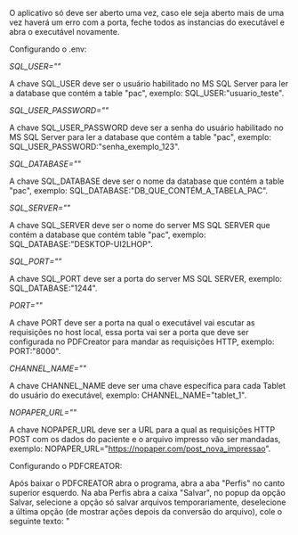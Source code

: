 O aplicativo só deve ser aberto uma vez, caso ele seja aberto mais de uma vez haverá um erro com a porta, feche todos as instancias do executável e abra o executável novamente.

Configurando o .env:

_SQL_USER=""_

A chave SQL_USER deve ser o usuário habilitado no MS SQL Server para ler a database que contém a table "pac", exemplo: SQL_USER:"usuario_teste".

_SQL_USER_PASSWORD=""_

A chave SQL_USER_PASSWORD deve ser a senha do usuário habilitado no MS SQL Server para ler a database que contém a table "pac", exemplo: SQL_USER_PASSWORD:"senha_exemplo_123".

_SQL_DATABASE=""_

A chave SQL_DATABASE deve ser o nome da database que contém a table "pac", exemplo: SQL_DATABASE:"DB_QUE_CONTÉM_A_TABELA_PAC".

_SQL_SERVER=""_

A chave SQL_SERVER deve ser o nome do server MS SQL SERVER que contém a database que contém table "pac", exemplo: SQL_DATABASE:"DESKTOP-UI2LHOP".

_SQL_PORT=""_

A chave SQL_PORT deve ser a porta do server MS SQL SERVER, exemplo: SQL_DATABASE:"1244".

_PORT=""_

A chave PORT deve ser a porta na qual o executável vai escutar as requisições no host local, essa porta vai ser a porta que deve ser configurada no PDFCreator para mandar as requisições HTTP, exemplo: PORT:"8000".

_CHANNEL_NAME=""_

A chave CHANNEL_NAME deve ser uma chave específica para cada Tablet do usuário do executável, exemplo: CHANNEL_NAME="tablet_1".

_NOPAPER_URL=""_

A chave NOPAPER_URL deve ser a URL para a qual as requisições HTTP POST com os dados do paciente e o arquivo impresso vâo ser mandadas, exemplo: NOPAPER_URL="https://nopaper.com/post_nova_impressao".

Configurando o PDFCREATOR:

Após baixar o PDFCREATOR abra o programa, abra a aba "Perfis" no canto superior esquerdo.
Na aba Perfis abra a caixa "Salvar", no popup da opção Salvar, selecione a opção só salvar arquivos temporariamente, deselecione a última opção (de mostrar ações depois da conversão do arquivo), cole o seguinte texto: "<Title>.1" (sem as aspas) no input "Nome do Arquivo" (ou "filename" caso a aplicação esteja em inglês), depois clique em "OK" e volte para a aba Perfis.
Novamente na aba Perfis, delete todas as ações, depois de deletar todas as ações, crie uma nova ação no botão "Adicionar ação +".
No popup de adicionar ação escolha HTTP (fica na coluna "Enviar"), depois crie uma nova conta HTTP, clicando no botão "+" ao lado direito da área de "Selecionar conta HTTP". Na criação de conta HTTP coloque na URL o seguinte: http://127.0.0.1:PORT/pdf, onde _PORT_ é a chave PORT do .env. Clique em salvar, depois OK.
Salve as mudanças feitas na aba Perfis e a configuração do PDFCREATOR está feita.

Imprimindo arquivos pelo PDFCREATOR

Quando for fazer uma impressão, selecione como destino a impressora digital "PDFCreator", e mande salvar imprimir.
Uma tela de impressão do PDFCREATOR vai se abrir, clique em salvar e espere a conversão.

O arquivo .env deve estar atualizado com os parametros do cliente na pasta onde o executável estiver, a cada atualização do env, o aplicativo deve ser reaberto.
